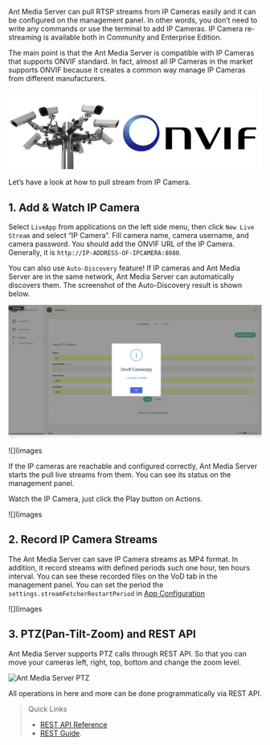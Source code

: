 Ant Media Server can pull RTSP streams from IP Cameras easily and it can be configured on the management panel. In other words, you don’t need to write any commands or use the terminal to add IP Cameras. IP Camera re-streaming is available both in Community and Enterprise Edition. 

The main point is that the Ant Media Server is compatible with IP Cameras that supports ONVIF standard. In fact, almost all IP Cameras in the market supports ONVIF because it creates a common way manage IP Cameras from different manufacturers.

![Onvif](https://raw.githubusercontent.com/mekya/antmedia-doc/master/onvif.jpeg)

Let’s have a look at how to pull stream from IP Camera.

## 1. Add & Watch IP Camera

<!-- # TODO: Please explain the operations step by step. 2 or 3 steps would be ok.  -->
 
Select `LiveApp` from applications on the left side menu, then click `New Live Stream` and select “IP Camera”. Fill camera name, camera username, and camera password. You should add the ONVIF URL of the IP Camera. Generally, it is `http://IP-ADDRESS-OF-IPCAMERA:8080`. 

You can also use `Auto-Discovery` feature! If IP cameras and Ant Media Server are in the same network, Ant Media Server can automatically discovers them. The screenshot of the Auto-Discovery result is shown below.

![](https://raw.githubusercontent.com/mekya/antmedia-doc/master/addipcamera.png)

![](images

If the IP cameras are reachable and configured correctly, Ant Media Server starts the pull live streams from them. You can see its status on the management panel.

Watch the IP Camera, just click the Play button on Actions.

![](images

## 2. Record IP Camera Streams

The Ant Media Server can save IP Camera streams as MP4 format. In addition, it record streams with defined periods such one hour, ten hours interval. You can see these recorded files on the VoD tab in the management panel. You can set the period the `settings.streamFetcherRestartPeriod` in [App Configuration](App-Configuration)

![](images

## 3. PTZ(Pan-Tilt-Zoom) and REST API
Ant Media Server supports PTZ calls through REST API. So that you can move your cameras left, right, top, bottom and change the zoom level. 

![Ant Media Server PTZ](https://antmedia.io/wp-content/uploads/2020/01/antmedia-server-dashboard-onvif-camera.png)

All operations in here and more can be done programmatically via REST API. 

> Quick Links 
> * [REST API Reference](https://antmedia.io/rest)
> * [REST Guide](Rest-Guide).